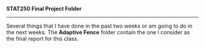 **STAT250 Final Project Folder**

------

Several things that I have done in the past two weeks or am going to do in the next weeks. The **Adaptive Fence** folder contain the one I consider as 
the final report for this class.